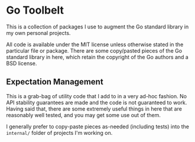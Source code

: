 Go Toolbelt
===========

This is a collection of packages I use to augment the Go standard library in my
own personal projects.

All code is available under the MIT license unless otherwise stated in the
particular file or package. There are some copy/pasted pieces of the Go
standard library in here, which retain the copyright of the Go authors and a
BSD license.


## Expectation Management

This is a grab-bag of utility code that I add to in a very ad-hoc fashion.
No API stability guarantees are made and the code is not guaranteed to work.
Having said that, there are some extremely useful things in here that are
reasonably well tested, and you may get some use out of them.

I generally prefer to copy-paste pieces as-needed (including tests) into the
`internal/` folder of projects I'm working on.
